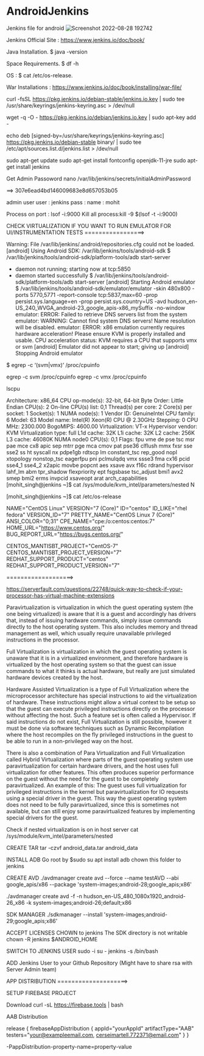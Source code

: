 # AndroidJenkins
Jenkins file for android
![Screenshot 2022-08-28 192742](https://user-images.githubusercontent.com/17147992/187078656-22318aef-d0ba-4d39-97bd-3f2fa3438143.png)

Jenkins Official Site : https://www.jenkins.io/doc/book/

Java Installation.  $ java -version 

Space Requirements. $ df -h

OS : $ cat /etc/os-release. 

War Installations : https://www.jenkins.io/doc/book/installing/war-file/

curl -fsSL https://pkg.jenkins.io/debian-stable/jenkins.io.key | sudo tee \
    /usr/share/keyrings/jenkins-keyring.asc > /dev/null

wget -q -O - https://pkg.jenkins.io/debian/jenkins.io.key | sudo apt-key add -

echo deb [signed-by=/usr/share/keyrings/jenkins-keyring.asc] \
    https://pkg.jenkins.io/debian-stable binary/ | sudo tee \
    /etc/apt/sources.list.d/jenkins.list > /dev/null
  

sudo apt-get update 
sudo apt-get install fontconfig openjdk-11-jre
sudo apt-get install jenkins


Get Admin Passoword
nano /var/lib/jenkins/secrets/initialAdminPassword

==> 307e6ead4bd146009683e8d657053b05  


admin user
user : jenkins
pass : 
name : mohit

Process on port : lsof -i:9000
Kill all process:kill -9 $(lsof -t -i:9000)



CHECK VIRTUALIZATION IF YOU WANT TO RUN EMULATOR FOR UI/INSTRUMENTATION TESTS
=================>

Warning: File /var/lib/jenkins/.android/repositories.cfg could not be loaded.
[android] Using Android SDK: /var/lib/jenkins/tools/android-sdk
$ /var/lib/jenkins/tools/android-sdk/platform-tools/adb start-server
* daemon not running; starting now at tcp:5850
* daemon started successfully
$ /var/lib/jenkins/tools/android-sdk/platform-tools/adb start-server
[android] Starting Android emulator
$ /var/lib/jenkins/tools/android-sdk/emulator/emulator -skin 480x800 -ports 5770,5771 -report-console tcp:5837,max=60 -prop persist.sys.language=en -prop persist.sys.country=US -avd hudson_en-US_240_WVGA_android-23_google_apis-x86_mySuffix -no-window
emulator: ERROR: Failed to retrieve DNS servers list from the system
emulator: WARNING: Cannot find system DNS servers! Name resolution will be disabled.
emulator: ERROR: x86 emulation currently requires hardware acceleration!
Please ensure KVM is properly installed and usable.
CPU acceleration status: KVM requires a CPU that supports vmx or svm
[android] Emulator did not appear to start; giving up
[android] Stopping Android emulator


$ egrep -c ‘(svm|vmx)’ /proc/cpuinfo

egrep -c svm /proc/cpuinfo
egrep -c vmx /proc/cpuinfo

lscpu


Architecture:          x86_64
CPU op-mode(s):        32-bit, 64-bit
Byte Order:            Little Endian
CPU(s):                2
On-line CPU(s) list:   0,1
Thread(s) per core:    2
Core(s) per socket:    1
Socket(s):             1
NUMA node(s):          1
Vendor ID:             GenuineIntel
CPU family:            6
Model:                 63
Model name:            Intel(R) Xeon(R) CPU @ 2.30GHz
Stepping:              0
CPU MHz:               2300.000
BogoMIPS:              4600.00
Virtualization:        VT-x
Hypervisor vendor:     KVM
Virtualization type:   full
L1d cache:             32K
L1i cache:             32K
L2 cache:              256K
L3 cache:              46080K
NUMA node0 CPU(s):     0,1
Flags:                 fpu vme de pse tsc msr pae mce cx8 apic sep mtrr pge mca cmov pat pse36 clflush mmx fxsr sse sse2 ss ht syscall nx pdpe1gb rdtscp lm constant_tsc rep_good nopl xtopology nonstop_tsc eagerfpu pni pclmulqdq vmx ssse3 fma cx16 pcid sse4_1 sse4_2 x2apic movbe popcnt aes xsave avx f16c rdrand hypervisor lahf_lm abm tpr_shadow flexpriority ept fsgsbase tsc_adjust bmi1 avx2 smep bmi2 erms invpcid xsaveopt arat arch_capabilities
[mohit_singh@jenkins ~]$ cat /sys/module/kvm_intel/parameters/nested
N

[mohit_singh@jenkins ~]$ cat /etc/os-release

NAME="CentOS Linux"
VERSION="7 (Core)"
ID="centos"
ID_LIKE="rhel fedora"
VERSION_ID="7"
PRETTY_NAME="CentOS Linux 7 (Core)"
ANSI_COLOR="0;31"
CPE_NAME="cpe:/o:centos:centos:7"
HOME_URL="https://www.centos.org/"
BUG_REPORT_URL="https://bugs.centos.org/"

CENTOS_MANTISBT_PROJECT="CentOS-7"
CENTOS_MANTISBT_PROJECT_VERSION="7"
REDHAT_SUPPORT_PRODUCT="centos"
REDHAT_SUPPORT_PRODUCT_VERSION="7"


===================>


https://serverfault.com/questions/22748/quick-way-to-check-if-your-processor-has-virtual-machine-extensions

Paravirtualization is virtualization in which the guest operating system (the one being virtualized) is aware that it is a guest and accordingly has drivers that, instead of issuing hardware commands, simply issue commands directly to the host operating system. This also includes memory and thread management as well, which usually require unavailable privileged instructions in the processor.

Full Virtualization is virtualization in which the guest operating system is unaware that it is in a virtualized environment, and therefore hardware is virtualized by the host operating system so that the guest can issue commands to what it thinks is actual hardware, but really are just simulated hardware devices created by the host.

Hardware Assisted Virtualization is a type of Full Virtualization where the microprocessor architecture has special instructions to aid the virtualization of hardware. These instructions might allow a virtual context to be setup so that the guest can execute privileged instructions directly on the processor without affecting the host. Such a feature set is often called a Hypervisor. If said instructions do not exist, Full Virtualization is still possible, however it must be done via software techniques such as Dynamic Recompilation where the host recompiles on the fly privileged instructions in the guest to be able to run in a non-privileged way on the host.

There is also a combination of Para Virtualization and Full Virtualization called Hybrid Virtualization where parts of the guest operating system use paravirtualization for certain hardware drivers, and the host uses full virtualization for other features. This often produces superior performance on the guest without the need for the guest to be completely paravirtualized. An example of this: The guest uses full virtualization for privileged instructions in the kernel but paravirtualization for IO requests using a special driver in the guest. This way the guest operating system does not need to be fully paravirtualized, since this is sometimes not available, but can still enjoy some paravirtualized features by implementing special drivers for the guest.

Check if nested virtualization is  on in host server
cat /sys/module/kvm_intel/parameters/nested


CREATE TAR
tar -czvf android_data.tar android_data


INSTALL ADB 
Go root by $sudo su 
apt install adb
chown this folder to jenkins


CREATE AVD
./avdmanager create avd --force --name testAVD --abi google_apis/x86 --package 'system-images;android-28;google_apis;x86'

./avdmanager create avd -f -n hudson_en-US_480_1080x1920_android-26_x86 -k system-images;android-26;default;x86


SDK MANAGER
./sdkmanager --install 'system-images;android-29;google_apis;x86'

ACCEPT LICENSES
CHOWN to jenkins
The SDK directory is not writable
chown -R jenkins $ANDROID_HOME


SWITCH TO JENKINS USER
sudo -i
su - jenkins -s /bin/bash


ADD Jenkins User to your Github Repository (Might have to share rsa with Server Admin team)


APP DISTRIBUTION
====================>

SETUP FIREBASE PROJECT

Download 
curl -sL https://firebase.tools | bash


AAB Distribution

release {
           firebaseAppDistribution {
               appId="yourAppId"
               artifactType="AAB"
               testers="your@exampleemail.com, cerseimartell.772371@email.com"
           }
       }

-PappDistribution-property-name=property-value




